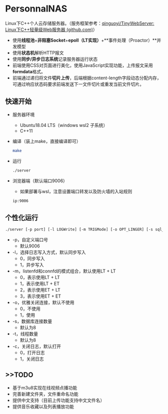 # PersonnalNAS

Linux下C++个人云存储服务器。（服务框架参考：[qinguoyi/TinyWebServer: Linux下C++轻量级Web服务器 (github.com)](https://github.com/qinguoyi/TinyWebServer)）

- 使用**线程池**+**非阻塞Socket**+**epoll（LT实现）**+**事件处理（Proactor）**并发模型
- 使用**状态机**解析HTTP报文
- 使用**同步/异步日志系统**记录服务器运行状态
- 前端使用CSS对页面进行美化，使用JavaScript实现功能，上传报文采用**formdata**格式。
- 前端通过递归将文件**切片上传**，后端根据content-length字段动态分配内存，可通过响应状态码要求前端发送下一文件切片或重发当前文件切片。

## 快速开始

- 服务器环境

  - Ubuntu18.04 LTS（windows wsl2 子系统）
  - C++11

- 编译（装上make，直接编译即可）

  ```bash
  make
  ```

- 运行

  ```bash
  ./server
  ```

- 浏览器端（默认端口9006）
  - 如果部署与wsl，注意设置端口转发以及防火墙的入站规则
  ```bash
  ip:9006
  ```

## 个性化运行

```bash
./server [-p port] [-l LOGWrite] [-m TRIGMode] [-o OPT_LINGER] [-s sql_num] [-t thread_num] [-c close_log]
```

- -p，自定义端口号
  - 默认9006
- -l，选择日志写入方式，默认同步写入
  - 0，同步写入
  - 1，异步写入
- -m，listenfd和connfd的模式组合，默认使用LT + LT
  - 0，表示使用LT + LT
  - 1，表示使用LT + ET
  - 2，表示使用ET + LT
  - 3，表示使用ET + ET
- -o，优雅关闭连接，默认不使用
  - 0，不使用
  - 1，使用
- -s，数据库连接数量
  - 默认为8
- -t，线程数量
  - 默认为8
- -c，关闭日志，默认打开
  - 0，打开日志
  - 1，关闭日志

## >>TODO

- 基于m3u8实现在线视频点播功能
- 完善新建文件夹，文件重命名功能
- 提供中文支持（目前上传功能支持中文文件名）
- 提供音乐收藏以及列表播放功能
